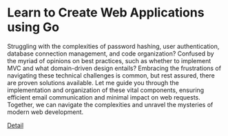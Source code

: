 # Learn to Create Web Applications using Go

Struggling with the complexities of password hashing, user authentication, database connection management, and code organization? Confused by the myriad of opinions on best practices, such as whether to implement MVC and what domain-driven design entails? Embracing the frustrations of navigating these technical challenges is common, but rest assured, there are proven solutions available. Let me guide you through the implementation and organization of these vital components, ensuring efficient email communication and minimal impact on web requests. Together, we can navigate the complexities and unravel the mysteries of modern web development. 

[Detail](https://eduitfree.com/courses/learn-to-create-web-applications-using-go)